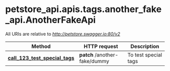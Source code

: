 <a name="__pageTop"></a>
# petstore_api.apis.tags.another_fake_api.AnotherFakeApi

All URIs are relative to *http://petstore.swagger.io:80/v2*

Method | HTTP request | Description
------------- | ------------- | -------------
[**call_123_test_special_tags**](//call_123_test_special_tags.md) | **patch** /another-fake/dummy | To test special tags

